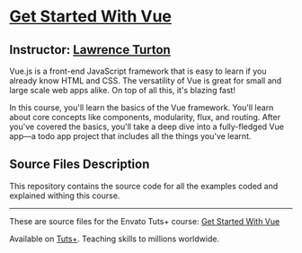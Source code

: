 # [Get Started With Vue][published url]
## Instructor: [Lawrence Turton][instructor url]


Vue.js is a front-end JavaScript framework that is easy to learn if you already know HTML and CSS. The versatility of Vue is great for small and large scale web apps alike. On top of all this, it's blazing fast!

In this course, you'll learn the basics of the Vue framework. You'll learn about core concepts like components, modularity, flux, and routing. After you've covered the basics, you'll take a deep dive into a fully-fledged Vue app—a todo app project that includes all the things you've learnt.


## Source Files Description

This repository contains the source code for all the examples coded and explained withing this course. 


------

These are source files for the Envato Tuts+ course: [Get Started With Vue][published url]

Available on [Tuts+](https://tutsplus.com). Teaching skills to millions worldwide.

[published url]: https://code.tutsplus.com/courses/get-started-with-vue
[instructor url]: https://tutsplus.com/authors/lawrence-turton
